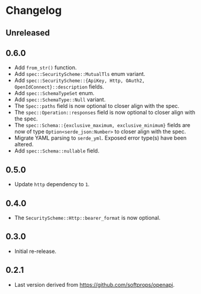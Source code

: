 # Changelog

## Unreleased

## 0.6.0

- Add `from_str()` function.
- Add `spec::SecurityScheme::MutualTls` enum variant.
- Add `spec::SecurityScheme::{ApiKey, Http, OAuth2, OpenIdConnect}::description` fields.
- Add `spec::SchemaTypeSet` enum.
- Add `spec::SchemaType::Null` variant.
- The `Spec::paths` field is now optional to closer align with the spec.
- The `spec::Operation::responses` field is now optional to closer align with the spec.
- The `spec::Schema::{exclusive_maximum, exclusive_minimum}` fields are now of type `Option<serde_json:Number>` to closer align with the spec.
- Migrate YAML parsing to `serde_yml`. Exposed error type(s) have been altered.
- Add `spec::Schema::nullable` field.

## 0.5.0

- Update `http` dependency to `1`.

## 0.4.0

- The `SecurityScheme::Http::bearer_format` is now optional.

## 0.3.0

- Initial re-release.

## 0.2.1

- Last version derived from <https://github.com/softprops/openapi>.
